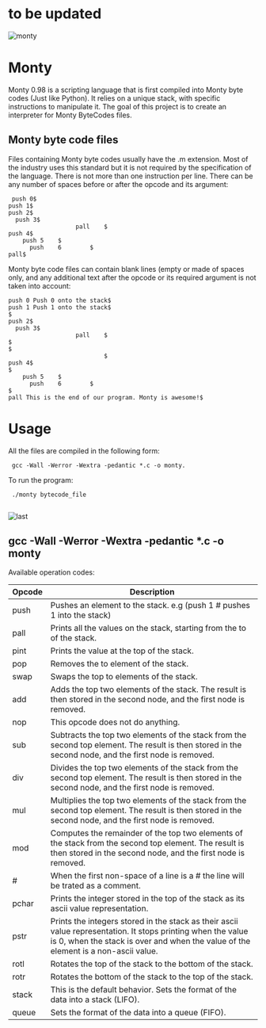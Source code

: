 # to be updated
![monty](https://onlineacademiccommunity.uvic.ca/callmebog/wp-content/uploads/sites/219/2020/06/ignore-textbook-700x221.jpg)

# Monty

Monty 0.98 is a scripting language that is first compiled into Monty byte codes (Just like Python). It relies on a unique stack, with specific instructions to manipulate it. The goal of this project is to create an interpreter for Monty ByteCodes files.

## Monty byte code files

Files containing Monty byte codes usually have the .m extension. Most of the industry uses this standard but it is not required by the specification of the language. There is not more than one instruction per line. There can be any number of spaces before or after the opcode and its argument:

```
 push 0$
push 1$
push 2$
  push 3$
                   pall    $
push 4$
    push 5    $
      push    6        $
pall$
```

Monty byte code files can contain blank lines (empty or made of spaces only, and any additional text after the opcode or its required argument is not taken into account:

```
push 0 Push 0 onto the stack$
push 1 Push 1 onto the stack$
$
push 2$
  push 3$
                   pall    $
$
$
                           $
push 4$
$
    push 5    $
      push    6        $
$
pall This is the end of our program. Monty is awesome!$
```

# Usage

All the files are compiled in the following form:

```
 gcc -Wall -Werror -Wextra -pedantic *.c -o monty.
```

To run the program:

```
 ./monty bytecode_file
 
```



![last](https://miro.medium.com/max/300/1*ZFBsKK2_8BHSgsOjJb9MLQ.png)





## gcc -Wall -Werror -Wextra -pedantic *.c -o monty






Available operation codes:

| Opcode | Description |
|------------------- | --------------|
|push   | Pushes an element to the stack. e.g (push 1 # pushes 1 into the stack)|
|pall   | Prints all the values on the stack, starting from the to of the stack.|
|pint   | Prints the value at the top of the stack.|
|pop    | Removes the to element of the stack. |
|swap   | Swaps the top to elements of the stack.|
|add    | Adds the top two elements of the stack. The result is then stored in the second node, and the first node is removed.|
|nop    | This opcode does not do anything.|
|sub    | Subtracts the top two elements of the stack from the second top element. The result is then stored in the second node, and the first node is removed.|
|div    | Divides the top two elements of the stack from the second top element. The result is then stored in the second node, and the first node is removed.|
|mul | Multiplies the top two elements of the stack from the second top element. The result is then stored in the second node, and the first node is removed.|
|mod    | Computes the remainder of the top two elements of the stack from the second top element. The result is then stored in the second node, and the first node is removed.|
|#      | When the first non-space of a line is a # the line will be trated as a comment.|
|pchar  | Prints the integer stored in the top of the stack as its ascii value representation.|
|pstr   | Prints the integers stored in the stack as their ascii value representation. It stops printing when the value is 0, when the stack is over and when the value of the element is a non-ascii value.|
|rotl   | Rotates the top of the stack to the bottom of the stack.|
|rotr   | Rotates the bottom of the stack to the top of the stack.|
|stack  | This is the default behavior. Sets the format of the data into a stack (LIFO).|
|queue  | Sets the format of the data into a queue (FIFO).|
